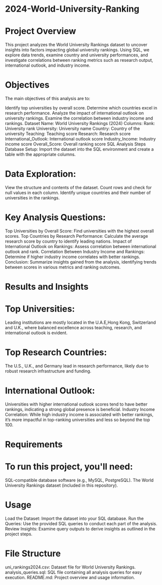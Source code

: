 # 2024-World-University-Ranking
# Project Overview
This project analyzes the World University Rankings dataset to uncover insights into factors impacting global university rankings. Using SQL, we explore data trends, examine country and university performances, and investigate correlations between ranking metrics such as research output, international outlook, and industry income.

# Objectives
The main objectives of this analysis are to:

Identify top universities by overall score.
Determine which countries excel in research performance.
Analyze the impact of international outlook on university rankings.
Examine the correlation between industry income and rankings.
Dataset
Name: World University Rankings (2024)
Columns:
Rank: University rank
University: University name
Country: Country of the university
Teaching: Teaching score
Research: Research score
International_Outlook: International outlook score
Industry_Income: Industry income score
Overall_Score: Overall ranking score
SQL Analysis Steps
Database Setup: Import the dataset into the SQL environment and create a table with the appropriate columns.

# Data Exploration:

View the structure and contents of the dataset.
Count rows and check for null values in each column.
Identify unique countries and their number of universities in the rankings.

# Key Analysis Questions:

Top Universities by Overall Score: Find universities with the highest overall scores.
Top Countries by Research Performance: Calculate the average research score by country to identify leading nations.
Impact of International Outlook on Rankings: Assess correlation between international outlook and rank.
Correlation Between Industry Income and Rankings: Determine if higher industry income correlates with better rankings.
Conclusion: Summarize insights gained from the analysis, identifying trends between scores in various metrics and ranking outcomes.

# Results and Insights
# Top Universities: 
Leading institutions are mostly located in the U.A.E,Hong Kong, Switzerland and U.K., where balanced excellence across teaching, research, and international outlook is evident.

# Top Research Countries: 
The U.S., U.K., and Germany lead in research performance, likely due to robust research infrastructure and funding.

# International Outlook: 
Universities with higher international outlook scores tend to have better rankings, indicating a strong global presence is beneficial.
Industry Income Correlation: While high industry income is associated with better rankings, it’s more impactful in top-ranking universities and less so beyond the top 100.

# Requirements
# To run this project, you'll need:
SQL-compatible database software (e.g., MySQL, PostgreSQL).
The World University Rankings dataset (included in this repository).

# Usage
Load the Dataset: Import the dataset into your SQL database.
Run the Queries: Use the provided SQL queries to conduct each part of the analysis.
Review Insights: Examine query outputs to derive insights as outlined in the project steps.

# File Structure
uni_rankings2024.csv: Dataset file for World University Rankings.
analysis_queries.sql: SQL file containing all analysis queries for easy execution.
README.md: Project overview and usage information.

